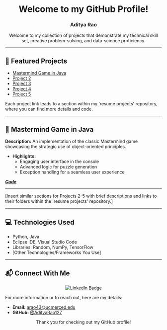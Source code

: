 <div align="center">

# Welcome to my GitHub Profile!
### Aditya Rao

Welcome to my collection of projects that demonstrate my technical skill set, creative problem-solving, and data-science proficiency.

</div>

---

## 📂 Featured Projects
- [Mastermind Game in Java](https://github.com/AdityaRao127/resume-projects#MastermindGame)
- [Project 2](https://github.com/AdityaRao127/resume-projects#project-2)
- [Project 3](https://github.com/AdityaRao127/resume-projects#project-3)
- [Project 4](https://github.com/AdityaRao127/resume-projects#project-4)
- [Project 5](https://github.com/AdityaRao127/resume-projects#project-5)

Each project link leads to a section within my 'resume projects' repository, where you can find more details and code.

---

## 🚀 Mastermind Game in Java
**Description:** An implementation of the classic Mastermind game showcasing the strategic use of object-oriented principles.

- **Highlights:**
  - Engaging user interface in the console
  - Advanced logic for puzzle generation
  - Exception handling for a seamless user experience

_[**Code**](https://github.com/AdityaRao127/resume-projects/tree/main/Mastermind)_

---

[Insert similar sections for Projects 2-5 with brief descriptions and links to their folders within the 'resume projects' repository.]

---

## 💻 Technologies Used
- Python, Java
- Eclipse IDE, Visual Studio Code
- Libraries: Random, NumPy, TensorFlow
- [Other Technologies/Frameworks You Use]

---

## 📬 Connect With Me

<div align="center">

[![LinkedIn Badge](https://img.shields.io/badge/-LinkedIn-blue?style=flat-square&logo=LinkedIn&logoColor=white)](https://www.linkedin.com/in/aditya-kr-rao/)

</div>

For more information or to reach out, here are my details:

- **Email:** arao43@ucmerced.edu
- **GitHub:** [@AdityaRao127](https://github.com/AdityaRao127)

<div align="center">
  
Thank you for checking out my GitHub profile!

</div>
